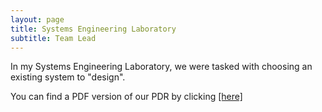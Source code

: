 ```yaml
---
layout: page
title: Systems Engineering Laboratory
subtitle: Team Lead
---
```


In my Systems Engineering Laboratory, we were tasked with choosing an existing system to "design".

You can find a PDF version of our PDR by clicking [[here]](SystemsPDR.pdf)

